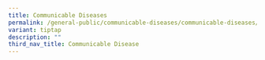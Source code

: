 ```yaml
---
title: Communicable Diseases
permalink: /general-public/communicable-diseases/communicable-diseases/
variant: tiptap
description: ""
third_nav_title: Communicable Disease
---
```

